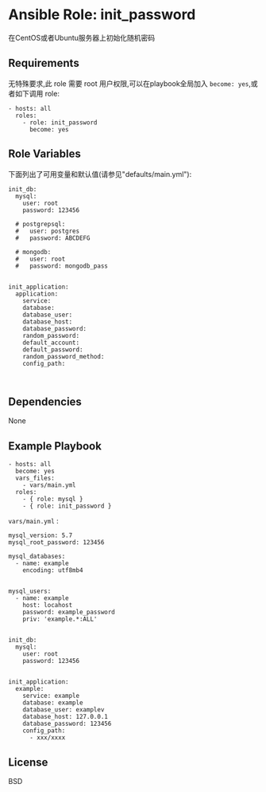 Ansible Role: init_password
=========

在CentOS或者Ubuntu服务器上初始化随机密码

Requirements
------------

无特殊要求,此 role 需要 root 用户权限,可以在playbook全局加入 `become: yes`,或者如下调用 role:

```
- hosts: all
  roles:
    - role: init_password
      become: yes
```

Role Variables
--------------

下面列出了可用变量和默认值(请参见"defaults/main.yml"):

```
init_db: 
  mysql:
    user: root
    password: 123456

  # postgrepsql:
  #   user: postgres
  #   password: ABCDEFG

  # mongodb:
  #   user: root
  #   password: mongodb_pass


init_application:
  application:
    service: 
    database: 
    database_user: 
    database_host: 
    database_password: 
    random_password: 
    default_account: 
    default_password: 
    random_password_method: 
    config_path:



```



Dependencies
------------

None

Example Playbook
----------------

```
- hosts: all
  become: yes
  vars_files:
    - vars/main.yml
  roles:
    - { role: mysql }
    - { role: init_password }
```

`vars/main.yml` :
```
mysql_version: 5.7
mysql_root_password: 123456  

mysql_databases: 
  - name: example 
    encoding: utf8mb4

  
mysql_users: 
  - name: example
    host: locahost
    password: example_password
    priv: 'example.*:ALL'


init_db: 
  mysql:
    user: root
    password: 123456


init_application:
  example:
    service: example
    database: example
    database_user: examplev
    database_host: 127.0.0.1
    database_password: 123456
    config_path: 
      - xxx/xxxx

```

License
-------

BSD

